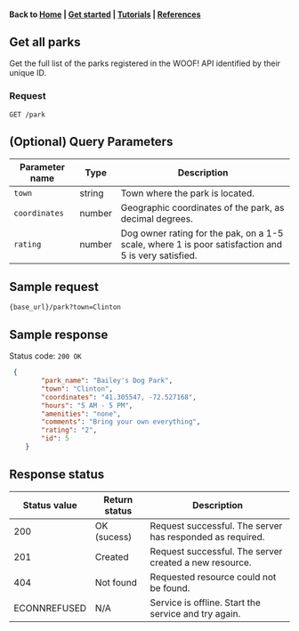 #### Back to [Home](index.md) | [Get started](index.md#get-started) | [Tutorials](index.md#tutorials) | [References](index.md#reference)

## Get all parks
Get the full list of the parks registered in the WOOF! API identified by their unique ID.

### Request
```
GET /park
```

## (Optional) Query Parameters

| Parameter name   |Type   |Description   |  
|---|---|---|
| `town`  |string   | Town where the park is located.  |   
| `coordinates`  |number  | Geographic coordinates of the park, as decimal degrees. |   
| `rating`  |number   | Dog owner rating for the pak, on a 1-5 scale, where 1 is poor satisfaction and 5 is very satisfied.  |    

## Sample request

```
{base_url}/park?town=Clinton
```



## Sample response
Status code: `200 OK`

```json
 {
        "park_name": "Bailey's Dog Park",
        "town": "Clinton",
        "coordinates": "41.305547, -72.527168",
        "hours": "5 AM - 5 PM",
        "amenities": "none",
        "comments": "Bring your own everything",
        "rating": "2",
        "id": 5
    }
```
## Response status

|Status value   |Return status  |Description   |  
|---|---|---|
| 200  | OK (sucess)  | Request successful. The server has responded as required.  |  
| 201  | Created  | Request successful. The server created a new resource.  |  
| 404|Not found| Requested resource could not be found.|
| ECONNREFUSED| N/A| Service is offline. Start the service and try again.| 